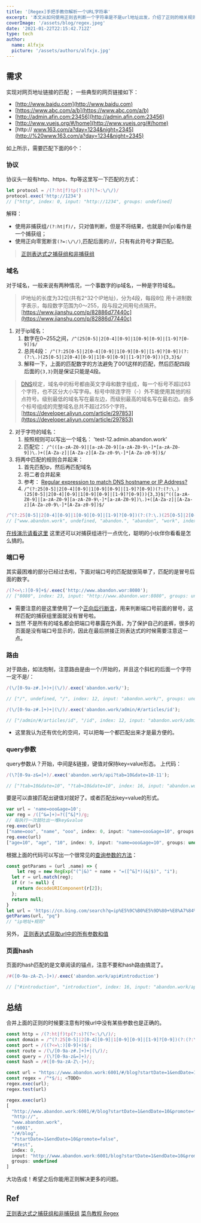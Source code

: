 ```yaml
---
title: '[Regex]手把手教你解析一个URL字符串'
excerpt: '本文从如何使用正则去判断一个字符串是不是url地址出发，介绍了正则的相关规则与技巧'
coverImage: '/assets/blog/regex.jpeg'
date: '2021-01-22T22:15:42.712Z'
type: tech
author:
  name: Alfxjx
  picture: '/assets/authors/alfxjx.jpg'
---
```


## 需求
实现对网页地址链接的匹配；
一些典型的网页链接如下：

- [http://www.baidu.com](http://www.baidu.com)
- [https://www.abc.com/a/b](https://www.abc.com/a/b)
- [http://admin.afin.com:23456](http://admin.afin.com:23456)
- [http://www.vuejs.org/#/home](http://www.vuejs.org/#/home)
- [http:// www.163.com/a?day=1234&night=2345](http://%20www.163.com/a?day=1234&night=2345)

如上所示，需要匹配下面的6个：
### 协议
协议头一般有http、https、ftp等这里写一下匹配的方式：
```javascript
let protocol = /(?:ht|f)tp(?:s)?(?=:\/\/)/
protocol.exec('http://1234')
// ["http", index: 0, input: "http://1234", groups: undefined]
```
解释：

- 使用非捕获组`/(?:ht|f)/`，只对值判断，但是不将结果，也就是(ht|p)看作是一个捕获组；
- 使用正向零宽断言`(?=:\/\/)`,匹配后面的://，只有有此符号才算匹配。
> [正则表达式之捕获组和非捕获组](https://www.jianshu.com/p/2547f0e3e809)

### 域名
对于域名，一般来说有两种情况，一个事数字的ip域名，一种是字符域名。
> IP地址的长度为32位(共有2^32个IP地址)，分为4段，每段8位
> 用十进制数字表示，每段数字范围为0～255，段与段之间用句点隔开。
> [https://www.jianshu.com/p/82886d77440c](https://www.jianshu.com/p/82886d77440c)

1. 对于ip域名：
   1. 数字在0~255之间，`/^(25[0-5]|2[0-4][0-9]|1[0-9][0-9]|[1-9]?[0-9])$/`
   1. 总共4段： `/^(?:25[0-5]|2[0-4][0-9]|1[0-9][0-9]|[1-9]?[0-9])(?:(?:\.)(25[0-5]|2[0-4][0-9]|1[0-9][0-9]|[1-9]?[0-9])){3,3}$/`
   1. 解释一下，上面的匹配数字的方法避免了001这样的匹配，然后匹配四段后面的`{3,3}`则是保证只能是4段。
> [DNS](http://baike.baidu.com/view/22276.htm)规定，域名中的标号都由英文字母和数字组成，每一个标号不超过63个字符，也不区分大小写字母。标号中除连字符（-）外不能使用其他的标点符号。级别最低的域名写在最左边，而级别最高的域名写在最右边。由多个标号组成的完整域名总共不超过255个字符。
> [https://developer.aliyun.com/article/297853](https://developer.aliyun.com/article/297853)

2. 对于字符的域名：
   1. 按照规则可以写出一个域名： 'test-12.admin.abandon.work'
   1. 匹配它： `/^(([a-zA-Z0-9]|[a-zA-Z0-9][a-zA-Z0-9\-]*[a-zA-Z0-9])\.)+([A-Za-z]|[A-Za-z][A-Za-z0-9\-]*[A-Za-z0-9])$/`
3. 将两中匹配的规则合并起来：
   1. 首先匹配ip，然后再匹配域名
   1. 将二者合并起来
   1. 参考： [Regular expression to match DNS hostname or IP Address?](https://stackoverflow.com/questions/106179/regular-expression-to-match-dns-hostname-or-ip-address)
   1. `/^(?:25[0-5]|2[0-4][0-9]|1[0-9][0-9]|[1-9]?[0-9])(?:(?:\.)(25[0-5]|2[0-4][0-9]|1[0-9][0-9]|[1-9]?[0-9])){3,3}$|^(([a-zA-Z0-9]|[a-zA-Z0-9][a-zA-Z0-9\-]*[a-zA-Z0-9])\.)+([A-Za-z]|[A-Za-z][A-Za-z0-9\-]*[A-Za-z0-9])$/`
```javascript
/^(?:25[0-5]|2[0-4][0-9]|1[0-9][0-9]|[1-9]?[0-9])(?:(?:\.)(25[0-5]|2[0-4][0-9]|1[0-9][0-9]|[1-9]?[0-9])){3,3}$|^(([a-zA-Z0-9]|[a-zA-Z0-9][a-zA-Z0-9\-]*[a-zA-Z0-9])\.)+([A-Za-z]|[A-Za-z][A-Za-z0-9\-]*[A-Za-z0-9])$/.exec("www.abandon.work");
// ["www.abandon.work", undefined, "abandon.", "abandon", "work", index: 0, input: "www.abandon.work", groups: undefined]
```
[在线演示请看这里](https://regexr.com/5gu8v)
这里还可以对捕获组进行一点优化，聪明的小伙伴你看看是怎么搞的。
### 端口号
其实最困难的部分已经过去啦，下面对端口号的匹配就很简单了，匹配的是冒号后面的数字。
```javascript
/(?<=\:)[0-9]+$/.exec('http://www.abandon.wor:8080');
// ["8080", index: 23, input: "http://www.abandon.wor:8080", groups: undefined]
```

- 需要注意的是这里使用了一个[正向后行断言](https://www.runoob.com/w3cnote/reg-lookahead-lookbehind.html)，用来判断端口号前面的冒号，这样匹配的捕获组里面就没有冒号啦。
- 当然 不是所有的域名都会把端口号暴露在外面，为了保护自己的底裤，很多的页面是没有端口号显示的，因此在最后拼接正则表达式的时候需要注意这一点。
### 路由
对于路由，如法炮制，注意路由是由一个/开始的，并且这个斜杠的后面一个字符一定不是/：
```javascript
/(\/[0-9a-z#.]+)+|(\/)/.exec('abandon.work/');

// ["/", undefined, "/", index: 12, input: "abandon.work/", groups: undefined]

/(\/[0-9a-z#.]+)+|(\/)/.exec('abandon.work/admin/#/articles/id');

// ["/admin/#/articles/id", "/id", index: 12, input: "abandon.work/admin/#/articles/id", groups: undefined]
```

- 这里我认为还有优化的空间，可以把每一个都匹配出来才是最方便的。**<TODO>**
### query参数
query参数从？开始，中间是&链接，键值对保持key=value形态。
上代码：
```javascript
/(\?[0-9a-z&=]+)/.exec('abandon.work/api?tab=10&date=10-11');

// ["?tab=10&date=10", "?tab=10&date=10", index: 16, input: "abandon.work/api?tab=10&date=10-11", groups: undefined]
```
要是可以直接匹配出键值对就好了。或者匹配出key=value的形式。
```javascript
var url = 'name=ooo&age=10';
var reg = /([^&=]+)=?([^&]*)/g;
// 每执行一次就吐出一堆key&value
reg.exec(url)
["name=ooo", "name", "ooo", index: 0, input: "name=ooo&age=10", groups: undefined]
reg.exec(url)
["age=10", "age", "10", index: 9, input: "name=ooo&age=10", groups: undefined]
```
根据上面的代码可以写出一个很常见的[查询参数的方法](https://www.jianshu.com/p/708c915fb905)：
```javascript
const getParams = (url ,name) => {
	let reg = new RegExp("(^|&)" + name + "=([^&]*)(&|$)", "i");
  let r = url.match(reg);
  if (r != null) {
    return decodeURIComponent(r[2]);
  };
  return null;
}
let url = 'https://cn.bing.com/search?q=ip%E5%9C%B0%E5%9D%80+%E8%A7%84%E5%88%99&qs=n&form=QBRE&sp=-1&pq=ip%E5%9C%B0%E5%9D%80+%E8%A7%84%E5%88%99&sc=1-7&sk=&cvid=FC57C982563B4F188629B32CAE541761';
getParams(url, "pq")
// "ip地址+规则"
```
另外， [正则表达式获取url中的所有参数和值](https://www.cnblogs.com/fengshuzi/p/3378957.html)
### 页面hash
页面的hash匹配的是文章阅读的锚点，注意不要和hash路由搞混了。
```javascript
/#([0-9a-zA-Z\-]+)/.exec('abandon.work/api#introduction')

// ["#introduction", "introduction", index: 16, input: "abandon.work/api#introduction", groups: undefined]
```


## 总结
合并上面的正则的时候要注意有时候url中没有某些参数也是正确的。
```javascript
const http = /(?:ht|f)tp(?:s)?(?=:\/\/)/;
const domain = /^(?:25[0-5]|2[0-4][0-9]|1[0-9][0-9]|[1-9]?[0-9])(?:(?:\.)(25[0-5]|2[0-4][0-9]|1[0-9][0-9]|[1-9]?[0-9])){3,3}$|^(([a-zA-Z0-9]|[a-zA-Z0-9][a-zA-Z0-9\-]*[a-zA-Z0-9])\.)+([A-Za-z]|[A-Za-z][A-Za-z0-9\-]*[A-Za-z0-9])$/;
const port = /((?<=\:)[0-9]+)$/;
const route = /(\/[0-9a-z#.]+)+|(\/)/;
const query = /(\?[0-9a-z&=]+)/;
const hash = /#([0-9a-zA-Z\-]+)/;

const url = "https://www.abandon.work:6001/#/blog?startDate=1&endDate=10&promote=false#test";
const regex = /^*$/i; <TODO>
regex.exec(url);
regex.test(url)
```
```javascript
regex.exec(url)
[
  "http://www.abandon.work:6001/#/blog?startDate=1&endDate=10&promote=false#test",
  "http://",
  "www.abandon.work",
  ":6001",
  "/#/blog",
  "?startDate=1&endDate=10&promote=false",
  "#test",
  index: 0,
  input: "http://www.abandon.work:6001/blog?startDate=1&endDate=10&promote=false#test",
  groups: undefined
]
```
大功告成！希望之后你能用正则解决更多的问题。
## Ref
[正则表达式之捕获组和非捕获组](https://www.jianshu.com/p/2547f0e3e809)
[菜鸟教程 Regex](https://www.runoob.com/jsref/jsref-obj-regexp.html)
